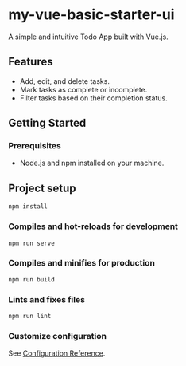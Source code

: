 # my-vue-basic-starter-ui

A simple and intuitive Todo App built with Vue.js.

## Features

- Add, edit, and delete tasks.
- Mark tasks as complete or incomplete.
- Filter tasks based on their completion status.


## Getting Started

### Prerequisites

- Node.js and npm installed on your machine.


## Project setup
```
npm install
```

### Compiles and hot-reloads for development
```
npm run serve
```

### Compiles and minifies for production
```
npm run build
```

### Lints and fixes files
```
npm run lint
```

### Customize configuration
See [Configuration Reference](https://cli.vuejs.org/config/).
